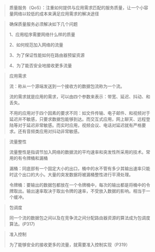 > 质量服务（QoS）：注重如何提供与应用需求匹配的服务质量，让一个小容量网络以较低的成本来满足应用需求的解决途径

> 确保质量服务必须解决如下几个问题
>
> 1、应用程序需要网络什么样的质量
>
> 2、如何规范加入网络的流量
>
> 3、为了保证性能如何在路由器预留资源
>
> 4、为了能否安全地接收更多流量

> 应用需求
>
> 流：称从一个源端发送到一个接收方的数据包流称为一个流。
>
> 流的需求就是应用的需求，可以由四个参数来表示：带宽、延迟、抖动、和丢失。
>
> 不用的应用对于四个因素的要求不同：如文件传输、电子邮件、和视频对于延迟并不敏感，只要求数据包能够到达。而交互式应用，网上聊天、远程登陆等对于延迟非常敏感。而实时应用，视频会议、电话对延迟就有严格要求。还有音频类应用对抖动非常敏感。

> 流量整性
>
> 流量整性是指调节加入网络的数据流的平均速率和突发性所采用的技术。常用的有令牌桶和漏桶
>
> 漏桶：同底部有一个固定大小的出口，桶中的水不管有多少其输出速率只能时这个出口的大小。大量的突发数据将被漏桶整性进行平滑处理。
>
> 令牌桶：要输出的数据包都放在一个令牌桶中，每次的输出都是将桶中的令牌取出。输出速率取决于取出令牌的速率，不受放入数据的影响。相当于一个缓冲。

> 包调度
>
> 同一个流的数据包之间以及在竞争流之间分配路由器资源的算法成为包调度算法。(P317)

> 准入控制
>
> 为了能够安全的接收更多的流量，就需要准入控制实现（P319）